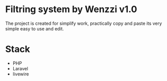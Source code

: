 # Filtring system by Wenzzi v1.0

The project is created for simplify work, practically copy and paste its very simple easy to use and edit.


# Stack

- PHP
- Laravel
- livewire
